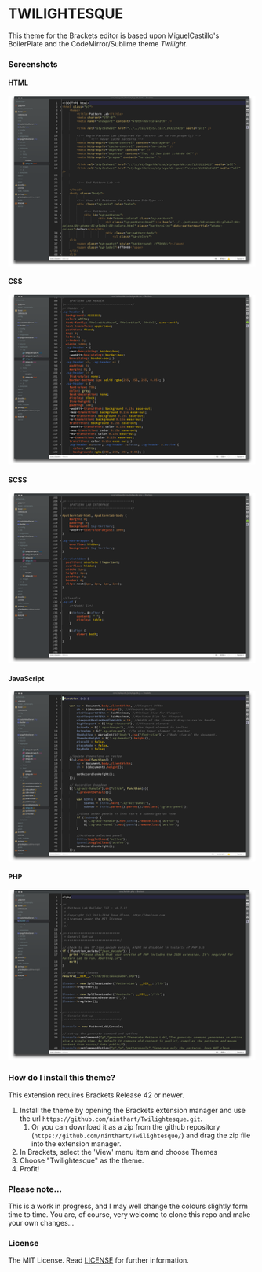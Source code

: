 TWILIGHTESQUE
=============

This theme for the Brackets editor is based upon MiguelCastillo's BoilerPlate and the CodeMirror/Sublime theme *Twilight*.

### Screenshots ###

#### HTML
![HTML](screenshots/html.png)

#### CSS
![HTML](screenshots/css.png)

#### SCSS
![HTML](screenshots/scss.png)

#### JavaScript
![HTML](screenshots/js.png)

#### PHP
![HTML](screenshots/php.png)

### How do I install this theme? ###

This extension requires Brackets Release 42 or newer.

1. Install the theme by opening the Brackets extension manager and use the url `https://github.com/ninthart/Twilightesque.git`.
    1. Or you can download it as a zip from the github repository (`https://github.com/ninthart/Twilightesque/`) and drag the zip file into the extension manager.
1. In Brackets, select the 'View' menu item and choose Themes
1. Choose "Twilightesque" as the theme.
1. Profit!

### Please note… ###

This is a work in progress, and I may well change the colours slightly form time to time. You are, of course, very welcome to clone this repo and make your own changes…

### License ###

The MIT License. Read [LICENSE](LICENSE) for further information.
